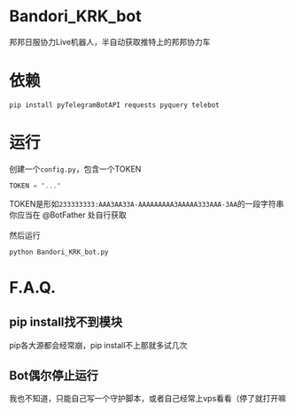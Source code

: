 # Bandori_KRK_bot
邦邦日服协力Live机器人，半自动获取推特上的邦邦协力车

# 依赖
`pip install pyTelegramBotAPI requests pyquery telebot
`</br>

# 运行
创建一个`config.py`，包含一个TOKEN</br>
``` python
TOKEN = "..."
```
TOKEN是形如`233333333:AAA3AA33A-AAAAAAAAA3AAAAA333AAA-3AA`的一段字符串<br>你应当在 @BotFather 处自行获取</br></br>
然后运行</br>
``` bash
python Bandori_KRK_bot.py
```
# F.A.Q.
## pip install找不到模块
pip各大源都会经常崩，pip install不上那就多试几次
## Bot偶尔停止运行
我也不知道，只能自己写一个守护脚本，或者自己经常上vps看看（停了就打开嘛
